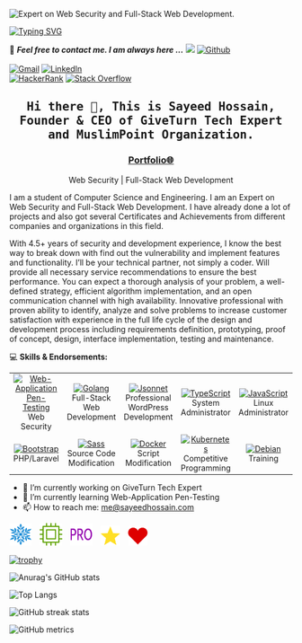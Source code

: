 ![Expert on Web Security and Full-Stack Web Development.](https://www.sayeedhossain.com/wp-content/uploads/2022/04/web-application-penetration-testing-service-500x5001-1.jpg)

[![Typing SVG](https://readme-typing-svg.herokuapp.com?size=25&color=D83A7C&center=false&vCenter=false&lines=Web-Application+Pen-Tester;Security+Researcher;Full+Stack+Web+Developer;System+Administrator;Competitive+Programmer)](https://git.io/typing-svg)

📝 ***Feel free to contact me. I am always here ...*** <img src="https://media.giphy.com/media/WUlplcMpOCEmTGBtBW/giphy.gif" width="30">  [![Github](https://img.shields.io/github/followers/sayeedhossain?label=Follow%20Me&style=social)](https://github.com/sayeedhossain)
<br>
<br>
[![Gmail](https://img.shields.io/badge/Gmail-D14836?style=for-the-badge&logo=gmail&logoColor=white)](mailto:me@sayeedhossain.com)
[![LinkedIn](https://img.shields.io/badge/linkedin-%230077B5.svg?style=for-the-badge&logo=linkedin&logoColor=white)](https://www.linkedin.com/in/sayeed7)
<br>
[![HackerRank](https://img.shields.io/badge/-Hackerrank-2EC866?style=for-the-badge&logo=HackerRank&logoColor=white)](https://www.hackerrank.com/sayeed_hossain)
[![Stack Overflow](https://img.shields.io/badge/-Stackoverflow-FE7A16?style=for-the-badge&logo=stack-overflow&logoColor=white)](https://stackoverflow.com/users/10880308/sayeed-hossain)


<h2 align='center'><samp><strong>Hi there 👋, This is Sayeed Hossain, Founder & CEO of GiveTurn Tech Expert and MuslimPoint Organization.</strong></samp></h2>

<h3 align='center'><strong><a href="https://www.sayeedhossain.com/#resume" target="_blank">Portfolio🌐</a></strong></h3>
<p align='center'>Web Security | Full-Stack Web Development</p>

I am a student of Computer Science and Engineering. I am an Expert on Web Security and Full-Stack Web Development. I have already done a lot of projects and also got several Certificates and Achievements from different companies and organizations in this field.

With 4.5+ years of security and  development experience, I know the best way to break down with find out the vulnerability and implement features and functionality.
I’ll be your technical partner, not simply a coder. Will provide all necessary service recommendations to ensure the best performance.
You can expect a thorough analysis of your problem, a well-defined strategy, efficient algorithm implementation, and an open communication channel with high availability.
Innovative professional with proven ability to identify, analyze and solve problems to increase customer satisfaction with experience in the full life cycle of the design and development process including requirements definition, prototyping, proof of concept, design, interface implementation, testing and maintenance.

💻 **Skills & Endorsements:** <br>

<table>
  <tr>
    <td align="center" width="96">
      <a href="#">
        <img src="https://www.sayeedhossain.com/wp-content/uploads/2022/04/hacking-min.png" width="48" height="48" alt="Web-Application Pen-Testing" />
      </a>
      <br>Web Security 
    </td>
    <td align="center" width="96">
      <a href="#">
        <img src="https://www.sayeedhossain.com/wp-content/uploads/2022/04/coding-min.png" width="48" height="48" alt="Golang" />
      </a>
      <br>Full-Stack Web Development
    </td>
    <td align="center" width="96">
      <a href="#">
        <img src="https://www.sayeedhossain.com/wp-content/uploads/2022/04/wordpress-min.png" width="48" height="48" alt="Jsonnet" />
      </a>
      <br>Professional WordPress Development
    </td>
    <td align="center" width="96">
      <a href="#">
        <img src="https://www.sayeedhossain.com/wp-content/uploads/2022/04/administrator-min.png" width="48" height="48" alt="TypeScript" />
      </a>
      <br>System Administrator 
    </td>
    <td align="center" width="96">
      <a href="#">
        <img src="https://www.sayeedhossain.com/wp-content/uploads/2022/04/linux-min.png" width="48" height="48" alt="JavaScript" />
      </a>
      <br>Linux Administrator 
    </td>
    <td align="center" width="96">
      <a href="#" >
        <img src="https://www.sayeedhossain.com/wp-content/uploads/2022/04/file-min.png" width="48" height="48" alt="React" />
      </a>
      <br>Python 
     
    
    
 </tr>
 <tr>
   <td align="center" width="96">
      <a href="#">
        <img src="https://www.sayeedhossain.com/wp-content/uploads/2022/04/php-min.png" width="48" height="48" alt="Bootstrap" />
      </a>
      <br>PHP/Laravel 
    </td>
    <td align="center" width="96">
      <a href="#macropower-tech">
        <img src="https://www.sayeedhossain.com/wp-content/uploads/2022/04/data-min.png" width="48" height="48" alt="Sass" />
      </a>
      <br>Source Code Modification 
    </td>
    <td align="center" width="96"> 
      <a href="#" >
        <img src="https://www.sayeedhossain.com/wp-content/uploads/2022/04/script-min.png" width="48" height="48" alt="Docker" />
      </a>
      <br>Script Modification 
    </td>
    <td align="center" width="96">
      <a href="#" >
        <img src="https://www.sayeedhossain.com/wp-content/uploads/2022/04/code-min.png" width="48" height="48" alt="Kubernetes" />
      </a>
      <br>Competitive Programming 
    </td>
    <td align="center"  width="96">
      <a href="#">
        <img src="https://www.sayeedhossain.com/wp-content/uploads/2022/04/analysis-min.png" width="48" height="48" alt="Debian" />
      </a>
      <br>Training 
    </td>
    <td align="center"  width="96">
      <a href="#">
        <img src="https://www.sayeedhossain.com/wp-content/uploads/2022/04/leadership-min.png" width="48" height="48" alt="RHEL" />
      </a>
      <br>Leadership 
    </td>
     
  </tr>
</table>

- 🔭 I’m currently working on GiveTurn Tech Expert 
- 🌱 I’m currently learning Web-Application Pen-Testing 
- 📫 How to reach me: me@sayeedhossain.com 

<a href='https://archiveprogram.github.com/'><img src='https://raw.githubusercontent.com/acervenky/animated-github-badges/master/assets/acbadge.gif' width='40' height='40'></a> <a href='https://docs.github.com/en/developers'><img src='https://raw.githubusercontent.com/acervenky/animated-github-badges/master/assets/devbadge.gif' width='40' height='40'></a> <a href='https://github.com/pricing'><img src='https://raw.githubusercontent.com/acervenky/animated-github-badges/master/assets/pro.gif' width='40' height='40'></a> <a href='https://stars.github.com/'><img src='https://raw.githubusercontent.com/acervenky/animated-github-badges/master/assets/starbadge.gif' width='35' height='35'></a> <a href='https://docs.github.com/en/github/supporting-the-open-source-community-with-github-sponsors'><img src='https://raw.githubusercontent.com/acervenky/animated-github-badges/master/assets/sponsorbadge.gif' width='35' height='35'></a>

[![trophy](https://github-profile-trophy.vercel.app/?username=sayeedhossain)](https://github.com/ryo-ma/github-profile-trophy)

![Anurag's GitHub stats](https://github-readme-stats.vercel.app/api?username=sayeedhossain&show_icons=true&theme=radical)

![Top Langs](https://github-readme-stats.vercel.app/api/top-langs/?username=sayeedhossain&layout=compact&theme=radical)

![GitHub streak stats](https://github-readme-streak-stats.herokuapp.com/?user=sayeedhossain&theme=radical)  

![GitHub metrics](https://metrics.lecoq.io/sayeedhossain&theme=radical)  
